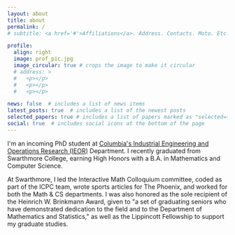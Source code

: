 ```yaml
---
layout: about
title: about
permalink: /
# subtitle: <a href='#'>Affiliations</a>. Address. Contacts. Moto. Etc.

profile:
  align: right
  image: prof_pic.jpg
  image_circular: true # crops the image to make it circular
  # address: >
  #   <p></p>
  #   <p></p>
  #   <p></p>

news: false  # includes a list of news items
latest_posts: true  # includes a list of the newest posts
selected_papers: true # includes a list of papers marked as "selected={true}"
social: true  # includes social icons at the bottom of the page
---
```


I'm an incoming PhD student at [Columbia's Industrial Engineering and Operations Research (IEOR)](https://ieor.columbia.edu/) Department. I recently graduated from Swarthmore College, earning High Honors with a B.A. in Mathematics and Computer Science. 

At Swarthmore, I led the Interactive Math Colloquium committee, coded as part of the ICPC team, wrote sports articles for The Phoenix, and worked for both the Math & CS departments. I was also honored as the sole recipient of the Heinrich W. Brinkmann Award, given to "a set of graduating seniors who have demonstrated dedication to the field and to the Department of Mathematics and Statistics," as well as the Lippincott Fellowship to support my graduate studies.
